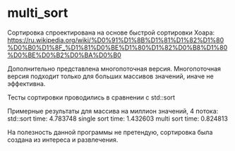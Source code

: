 # multi_sort

Сортировка спроектирована на основе быстрой сортировки Хоара: https://ru.wikipedia.org/wiki/%D0%91%D1%8B%D1%81%D1%82%D1%80%D0%B0%D1%8F_%D1%81%D0%BE%D1%80%D1%82%D0%B8%D1%80%D0%BE%D0%B2%D0%BA%D0%B0

Дополнительно представлена многопоточная версия. Многопоточная версия подходит только для больших массивов значений, иначе не эффективна. 

Тесты сортировки проводились в сравнении с std::sort

Примерные результаты для массива на миллион значений, 4 потока:
std::sort
time: 4.783748
single sort
time: 1.432603
multi sort
time: 0.824813

На полезность данной программы не претендую, сортировка была создана из интереса и развлечения. 
